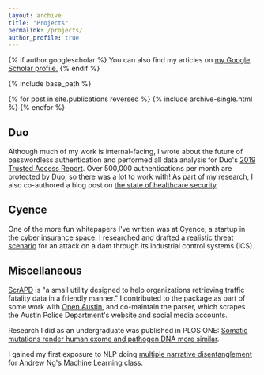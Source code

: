 ```yaml
---
layout: archive
title: "Projects"
permalink: /projects/
author_profile: true
---
```


{% if author.googlescholar %}
  You can also find my articles on <u><a href="{{author.googlescholar}}">my Google Scholar profile</a>.</u>
{% endif %}

{% include base_path %}

{% for post in site.publications reversed %}
  {% include archive-single.html %}
{% endfor %}

## Duo

Although much of my work is internal-facing, I wrote about the future of passwordless authentication and performed all data analysis for Duo's [2019 Trusted Access Report](https://duo.com/resources/ebooks/the-2019-duo-trusted-access-report). Over 500,000 authentications per month are protected by Duo, so there was a lot to work with!
As part of my research, I also co-authored a blog post on [the state of healthcare security](https://duo.com/blog/the-state-of-trusted-access-in-healthcare).

## Cyence

One of the more fun whitepapers I've written was at Cyence, a startup in the cyber insurance space. I researched and drafted a [realistic threat scenario](https://www.aon.com/reinsurance/gimo/20181025-gimo-cyber) for an attack on a dam through its industrial control systems (ICS).

## Miscellaneous

[ScrAPD](scrapd.org) is "a small utility designed to help organizations retrieving traffic fatality data in a friendly manner." I contributed to the package as part of some work with [Open Austin](https://www.open-austin.org/), and co-maintain the parser, which scrapes the Austin Police Department's website and social media accounts.

Research I did as an undergraduate was published in PLOS ONE: [Somatic mutations render human exome and pathogen DNA more similar](https://journals.plos.org/plosone/article?id=10.1371/journal.pone.0197949).

I gained my first exposure to NLP doing [multiple narrative disentanglement](http://cs229.stanford.edu/proj2016/poster/EnglerHarvey-MultipleNarrativeDisentanglement-Poster.pdf) for Andrew Ng's Machine Learning class.
